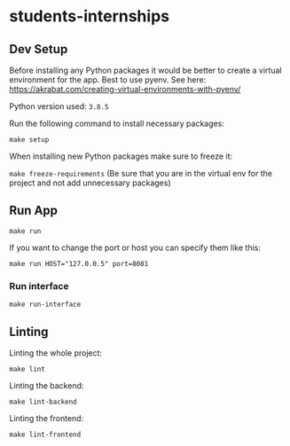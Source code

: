 # students-internships

## Dev Setup

Before installing any Python packages it would be better to create a virtual environment for the app. Best to use pyenv.
See here: https://akrabat.com/creating-virtual-environments-with-pyenv/

Python version used: `3.8.5`

Run the following command to install necessary packages:

`make setup`

When installing new Python packages make sure to freeze it:

`make freeze-requirements`
(Be sure that you are in the virtual env for the project and not add unnecessary packages)


## Run App

`make run`
 
 If you want to change the port or host you can specify them like this:
 
 `make run HOST="127.0.0.5" port=8081`

### Run interface

`make run-interface`

## Linting
Linting the whole project:

`make lint`

Linting the backend:

`make lint-backend`

Linting the frontend:

`make lint-frontend`
